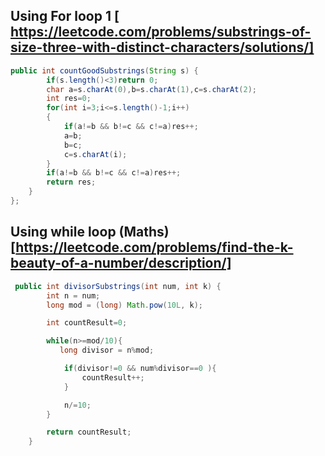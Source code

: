 

## Using For loop 1 [ https://leetcode.com/problems/substrings-of-size-three-with-distinct-characters/solutions/]

```java
public int countGoodSubstrings(String s) {
        if(s.length()<3)return 0;
        char a=s.charAt(0),b=s.charAt(1),c=s.charAt(2);
        int res=0;
        for(int i=3;i<=s.length()-1;i++)
        {
            if(a!=b && b!=c && c!=a)res++;
            a=b;
            b=c;
            c=s.charAt(i);
        }
        if(a!=b && b!=c && c!=a)res++;
        return res;
    }
};
```





## Using while loop (Maths)  [https://leetcode.com/problems/find-the-k-beauty-of-a-number/description/]

```java
 public int divisorSubstrings(int num, int k) {
        int n = num;
        long mod = (long) Math.pow(10L, k);

        int countResult=0;

        while(n>=mod/10){
           long divisor = n%mod;

            if(divisor!=0 && num%divisor==0 ){
                countResult++;
            }

            n/=10;
        }

        return countResult;
    }
```
